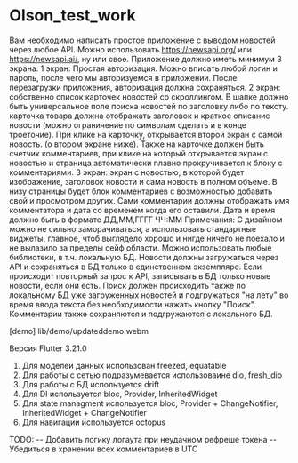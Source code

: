 # Olson_test_work

Вам необходимо написать простое приложение с выводом новостей через любое API. Можно использовать https://newsapi.org/ или https://newsapi.ai/, ну или свое. 
 Приложение должно иметь минимум 3 экрана: 
 1 экран: Простая авторизация. Можно вписать любой логин и пароль, после чего мы авторизуемся в приложении. После перезагрузки приложения, авторизация должна сохраняться. 
 2 экран: собственно список карточек новостей со скроллингом. В шапке должно быть универсальное поле поиска новостей по заголовку либо по тексту. карточка товара должна отображать заголовок и краткое описание новости (можно ограничение по символам сделать и в конце троеточие). При клике на карточку, открывается второй экран с самой новость. (о втором экране ниже). Также на карточке должен быть счетчик комментариев, при клике на который открывается экран с новостью и страница автоматически плавно прокручивается к блоку с комментариями. 
 3 экран: экран с новостью, в которой будет изображение, заголовок новости и сама новость в полном объеме. В низу страницы будет блок комментариев с возможностью добавить свой и просмотром других. Сами комментарии должны отображать имя комментатора и дата со временем когда его оставили. Дата и время должно быть в формате ДД,ММ,ГГГГ ЧЧ:ММ 
 Примечания: С дизайном можно не сильно заморачиваться, а использовать стандартные виджеты, главное, чтоб выглядело хорошо и нигде ничего не поехало и не вылазило за пределы сейф области. 
 Можно использовать любые библиотеки, в т.ч. локальную БД. 
 Новости должны загружаться через API и сохраняться в БД только в единственном экземпляре. Если происходит повторный запрос к API, записывать в БД только новые новости, если они есть. 
 Поиск должен происходить также по локальному БД уже загруженных новостей и подгружаться "на лету" во время ввода текста без необходимости нажать кнопку "Поиск". 
 Комментарии также сохраняются и подгружаются с локального БД.

 [demo] lib/demo/updateddemo.webm

 Версия Flutter 3.21.0

 1. Для моделей данных использован freezed, equatable
 2. Для работы с сетью подразумевается использоваине dio, fresh_dio
 3. Для работы с БД используется drift
 4. Для DI используется bloc, Provider, InheritedWidget
 5. Для state managment используется bloc, Provider + ChangeNotifier, InheritedWidget + ChangeNotifier
 6. Для навигации используется octopus
 
 TODO: 
 -- Добавить логику логаута при неудачном рефреше токена
 -- Убедиться в хранении всех комментариев в UTC